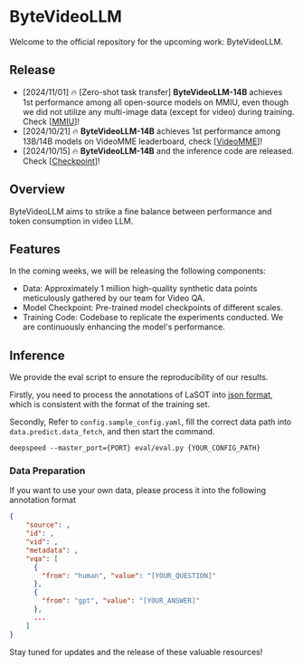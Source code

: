 # ByteVideoLLM
Welcome to the official repository for the upcoming work: ByteVideoLLM.

## Release
- [2024/11/01] 🔥 [Zero-shot task transfer] **ByteVideoLLM-14B** achieves 1st performance among  all open-source models on MMIU, even though we did not utilize any multi-image data (except for video) during training. Check [[MMIU](https://mmiu-bench.github.io/#leaderboard)]!
- [2024/10/21] 🔥 **ByteVideoLLM-14B** achieves 1st performance among 13B/14B models on VideoMME leaderboard, check [[VideoMME](https://video-mme.github.io/home_page.html#leaderboard)]!
- [2024/10/15] 🔥 **ByteVideoLLM-14B** and the inference code are released. Check [[Checkpoint](https://huggingface.co/Hon-Wong/ByteVideoLLM-14B)]!
  
## Overview
ByteVideoLLM aims to strike a fine balance between performance and token consumption in video LLM.

## Features
In the coming weeks, we will be releasing the following components:

- Data: Approximately 1 million high-quality synthetic data points meticulously gathered by our team for Video QA.
- Model Checkpoint: Pre-trained model checkpoints of different scales.
- Training Code: Codebase to replicate the experiments conducted.
We are continuously enhancing the model's performance.

## Inference

We provide the eval script to ensure the reproducibility of our results.

Firstly, you need to process the annotations of LaSOT into [json format](#data-preparation), which is consistent with the format of the training set.

Secondly, Refer to `config.sample_config.yaml`, fill the correct data path into `data.predict.data_fetch`, and then start the command.

```
deepspeed --master_port={PORT} eval/eval.py {YOUR_CONFIG_PATH}
```

### Data Preparation

If you want to use your own data, please process it into the following annotation format

```json
{
    "source": ,
    "id": ,
    "vid": ,
    "metadata": ,
    "vqa": [
      {
        "from": "human", "value": "[YOUR_QUESTION]"
      },
      {
        "from": "gpt", "value": "[YOUR_ANSWER]"
      },
      ...
    ]
}
```

Stay tuned for updates and the release of these valuable resources!
